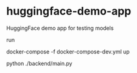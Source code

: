 # huggingface-demo-app
HuggingFace demo app for testing models

run

docker-compose -f docker-compose-dev.yml up

python ./backend/main.py
